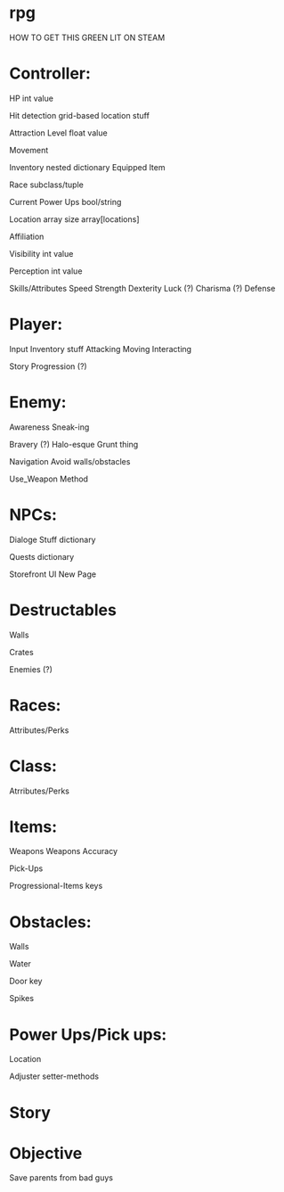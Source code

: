 # rpg
HOW TO GET THIS GREEN LIT ON STEAM 

 

# Controller: 

HP 
 int value

Hit detection 
 grid-based location stuff

Attraction Level 
 float value
 
Movement

Inventory
 nested dictionary
 Equipped Item
 
Race
 subclass/tuple
 
Current Power Ups
 bool/string

Location
 array
 size
  array[locations]
 
Affiliation
 
Visibility
 int value

Perception
 int value
 
Skills/Attributes
 Speed
 Strength
 Dexterity
 Luck (?)
 Charisma (?)
 Defense
 
 
 
# Player: 
 Input
  Inventory stuff
  Attacking
  Moving
  Interacting 
 
 Story Progression (?)
 
 

# Enemy: 
 Awareness
  Sneak-ing
  
 Bravery (?)
  Halo-esque Grunt thing
  
 Navigation
  Avoid walls/obstacles
  
 Use_Weapon Method
 
 
 

# NPCs: 

 Dialoge Stuff
  dictionary
  
 Quests
  dictionary
  
 Storefront UI
  New Page
  
 
# Destructables
 Walls
 
 Crates
 
 Enemies (?)

# Races: 
 Attributes/Perks
 
# Class:
 Atrributes/Perks
 

# Items: 
 Weapons
  Weapons
  Accuracy
  
 Pick-Ups
 
 Progressional-Items
  keys
    
 

# Obstacles:  
 Walls
 
 Water
 
 Door
  key
  
 Spikes
 
 
 

# Power Ups/Pick ups: 
 Location
 
 Adjuster
  setter-methods
 

# Story 

# Objective 

  Save parents from bad guys 

 

 
